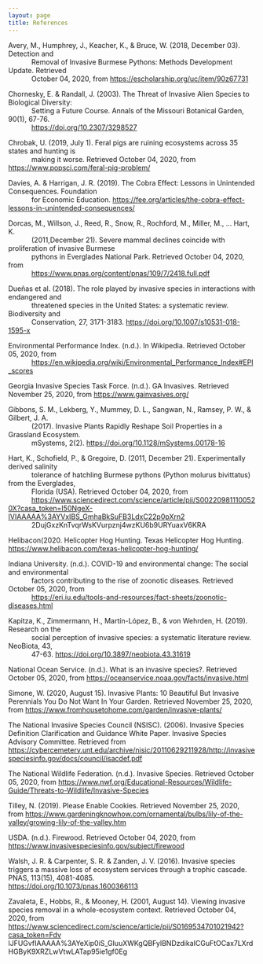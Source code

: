 ```yaml
---
layout: page
title: References
---
```


Avery, M., Humphrey, J., Keacher, K., & Bruce, W. (2018, December 03). Detection and <br>
&nbsp;&nbsp;&nbsp;&nbsp;&nbsp;&nbsp;&nbsp;&nbsp;&nbsp;&nbsp;&nbsp;&nbsp;Removal of Invasive Burmese Pythons: Methods Development Update. Retrieved <br>
&nbsp;&nbsp;&nbsp;&nbsp;&nbsp;&nbsp;&nbsp;&nbsp;&nbsp;&nbsp;&nbsp;&nbsp;October 04, 2020, from <https://escholarship.org/uc/item/90z67731> <br>

Chornesky, E. & Randall, J. (2003). The Threat of Invasive Alien Species to Biological Diversity: <br>
&nbsp;&nbsp;&nbsp;&nbsp;&nbsp;&nbsp;&nbsp;&nbsp;&nbsp;&nbsp;&nbsp;&nbsp;Setting a Future Course. Annals of the Missouri Botanical Garden, 90(1), 67-76. <br>
&nbsp;&nbsp;&nbsp;&nbsp;&nbsp;&nbsp;&nbsp;&nbsp;&nbsp;&nbsp;&nbsp;&nbsp;<https://doi.org/10.2307/3298527>

Chrobak, U. (2019, July 1). Feral pigs are ruining ecosystems across 35 states and hunting is <br>
&nbsp;&nbsp;&nbsp;&nbsp;&nbsp;&nbsp;&nbsp;&nbsp;&nbsp;&nbsp;&nbsp;&nbsp;making it worse. Retrieved October 04, 2020, from <https://www.popsci.com/feral-pig-problem/>

Davies, A. & Harrigan, J. R. (2019). The Cobra Effect: Lessons in Unintended Consequences. Foundation <br>
&nbsp;&nbsp;&nbsp;&nbsp;&nbsp;&nbsp;&nbsp;&nbsp;&nbsp;&nbsp;&nbsp;&nbsp;for Economic Education. <https://fee.org/articles/the-cobra-effect-lessons-in-unintended-consequences/>

Dorcas, M., Willson, J., Reed, R., Snow, R., Rochford, M., Miller, M., ... Hart, K. <br>
&nbsp;&nbsp;&nbsp;&nbsp;&nbsp;&nbsp;&nbsp;&nbsp;&nbsp;&nbsp;&nbsp;&nbsp;(2011,December 21). Severe mammal declines coincide with proliferation of invasive Burmese <br>
&nbsp;&nbsp;&nbsp;&nbsp;&nbsp;&nbsp;&nbsp;&nbsp;&nbsp;&nbsp;&nbsp;&nbsp;pythons in Everglades National Park. Retrieved October 04, 2020, from <br>
&nbsp;&nbsp;&nbsp;&nbsp;&nbsp;&nbsp;&nbsp;&nbsp;&nbsp;&nbsp;&nbsp;&nbsp;<https://www.pnas.org/content/pnas/109/7/2418.full.pdf>

Dueñas et al. (2018). The role played by invasive species in interactions with endangered and <br>
&nbsp;&nbsp;&nbsp;&nbsp;&nbsp;&nbsp;&nbsp;&nbsp;&nbsp;&nbsp;&nbsp;&nbsp;threatened species in the United States: a systematic review. Biodiversity and <br>
&nbsp;&nbsp;&nbsp;&nbsp;&nbsp;&nbsp;&nbsp;&nbsp;&nbsp;&nbsp;&nbsp;&nbsp;Conservation, 27, 3171-3183. https://doi.org/10.1007/s10531-018-1595-x

Environmental Performance Index. (n.d.). In Wikipedia. Retrieved October 05, 2020, from <br>
&nbsp;&nbsp;&nbsp;&nbsp;&nbsp;&nbsp;&nbsp;&nbsp;&nbsp;&nbsp;&nbsp;&nbsp;https://en.wikipedia.org/wiki/Environmental_Performance_Index#EPI_scores

Georgia Invasive Species Task Force. (n.d.). GA Invasives. Retrieved November 25, 2020, from https://www.gainvasives.org/ 

Gibbons, S. M., Lekberg, Y., Mummey, D. L., Sangwan, N., Ramsey, P. W., & Gilbert, J. A. <br>
&nbsp;&nbsp;&nbsp;&nbsp;&nbsp;&nbsp;&nbsp;&nbsp;&nbsp;&nbsp;&nbsp;&nbsp;(2017). Invasive Plants Rapidly Reshape Soil Properties in a Grassland Ecosystem. <br>
&nbsp;&nbsp;&nbsp;&nbsp;&nbsp;&nbsp;&nbsp;&nbsp;&nbsp;&nbsp;&nbsp;&nbsp;mSystems, 2(2). https://doi.org/10.1128/mSystems.00178-16

Hart, K., Schofield, P., & Gregoire, D. (2011, December 21). Experimentally derived salinity <br>
&nbsp;&nbsp;&nbsp;&nbsp;&nbsp;&nbsp;&nbsp;&nbsp;&nbsp;&nbsp;&nbsp;&nbsp;tolerance of hatchling Burmese pythons (Python molurus bivittatus) from the Everglades, <br>
&nbsp;&nbsp;&nbsp;&nbsp;&nbsp;&nbsp;&nbsp;&nbsp;&nbsp;&nbsp;&nbsp;&nbsp;Florida (USA). Retrieved October 04, 2020, from <br>
&nbsp;&nbsp;&nbsp;&nbsp;&nbsp;&nbsp;&nbsp;&nbsp;&nbsp;&nbsp;&nbsp;&nbsp;https://www.sciencedirect.com/science/article/pii/S002209811100520X?casa_token=I50NgeX-IVIAAAAA%3AYVxIBS_GmhaBkSuFB3LdxC22p0pXrn2 <br>
&nbsp;&nbsp;&nbsp;&nbsp;&nbsp;&nbsp;&nbsp;&nbsp;&nbsp;&nbsp;&nbsp;&nbsp;2DujGxzKnTvqrWsKVurpznj4wzKU6b9URYuaxV6KRA

Helibacon(2020. Helicopter Hog Hunting. Texas Helicopter Hog Hunting. https://www.helibacon.com/texas-helicopter-hog-hunting/

Indiana University. (n.d.). COVID-19 and environmental change: The social and environmental <br>
&nbsp;&nbsp;&nbsp;&nbsp;&nbsp;&nbsp;&nbsp;&nbsp;&nbsp;&nbsp;&nbsp;&nbsp;factors contributing to the rise of zoonotic diseases. Retrieved October 05, 2020, from <br>
&nbsp;&nbsp;&nbsp;&nbsp;&nbsp;&nbsp;&nbsp;&nbsp;&nbsp;&nbsp;&nbsp;&nbsp;https://eri.iu.edu/tools-and-resources/fact-sheets/zoonotic-diseases.html

Kapitza, K., Zimmermann, H., Martín-López, B., & von Wehrden, H. (2019). Research on the <br>
&nbsp;&nbsp;&nbsp;&nbsp;&nbsp;&nbsp;&nbsp;&nbsp;&nbsp;&nbsp;&nbsp;&nbsp;social perception of invasive species: a systematic literature review. NeoBiota, 43, <br>
&nbsp;&nbsp;&nbsp;&nbsp;&nbsp;&nbsp;&nbsp;&nbsp;&nbsp;&nbsp;&nbsp;&nbsp;47-63. https://doi.org/10.3897/neobiota.43.31619

National Ocean Service. (n.d.). What is an invasive species?. Retrieved October 05, 2020, from
  https://oceanservice.noaa.gov/facts/invasive.html

Simone, W. (2020, August 15). Invasive Plants: 10 Beautiful But Invasive 
  Perennials You Do Not Want In Your Garden. Retrieved November 25, 2020, 
  from https://www.fromhousetohome.com/garden/invasive-plants/

The National Invasive Species Council (NSISC). (2006). Invasive Species Definition Clarification 
  and Guidance White Paper. Invasive Species Advisory Committee. Retrieved from
  https://cybercemetery.unt.edu/archive/nisic/20110629211928/http://invasivespeciesinfo.gov/docs/council/isacdef.pdf

The National Wildlife Federation. (n.d.). Invasive Species. Retrieved October 05, 2020, from 
  https://www.nwf.org/Educational-Resources/Wildlife-Guide/Threats-to-Wildlife/Invasive-Species

Tilley, N. (2019). Please Enable Cookies. Retrieved November 25, 2020, 
  from https://www.gardeningknowhow.com/ornamental/bulbs/lily-of-the-valley/growing-lily-of-the-valley.htm

USDA. (n.d.). Firewood. Retrieved October 04, 2020, from
  https://www.invasivespeciesinfo.gov/subject/firewood

Walsh, J. R. & Carpenter, S. R. & Zanden, J. V. (2016). Invasive species triggers a massive loss
  of ecosystem services through a trophic cascade. PNAS, 113(15), 4081-4085.			
  https://doi.org/10.1073/pnas.1600366113

Zavaleta, E., Hobbs, R., & Mooney, H. (2001, August 14). Viewing invasive species removal in a 
  whole-ecosystem context. Retrieved October 04, 2020, from
  https://www.sciencedirect.com/science/article/pii/S0169534701021942?casa_token=Fdv
  lJFUGvfIAAAAA%3AYeXip0iS_GIuuXWKgQBFylBNDzdikaICGuFtOCax7LXrdHGByK9XRZLwVtwLATap95ie1gf0Eg
